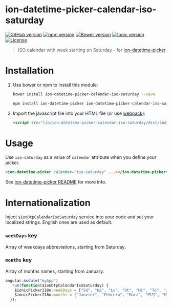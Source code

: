 # ion-datetime-picker-calendar-iso-saturday

[![GitHub version](https://img.shields.io/github/release/katemihalikova/ion-datetime-picker-calendar-iso-saturday.svg?style=flat-square)](https://github.com/katemihalikova/ion-datetime-picker-calendar-iso-saturday)
[![npm version](https://img.shields.io/npm/v/ion-datetime-picker-calendar-iso-saturday.svg?style=flat-square)](https://npm.im/ion-datetime-picker-calendar-iso-saturday)
[![Bower version](https://img.shields.io/bower/v/ion-datetime-picker-calendar-iso-saturday.svg?style=flat-square)](https://libraries.io/bower/ion-datetime-picker-calendar-iso-saturday)
[![Ionic version](https://img.shields.io/badge/ionic-v1.3-6ea2fb.svg?style=flat-square)](http://ionicframework.com/docs/v1/)
[![License](https://img.shields.io/npm/l/ion-datetime-picker-calendar-iso-saturday.svg?style=flat-square)](https://github.com/katemihalikova/ion-datetime-picker-calendar-iso-saturday/blob/develop/LICENSE)

> ISO calendar with week starting on Saturday - for [ion-datetime-picker](https://github.com/katemihalikova/ion-datetime-picker)

# Installation

1. Use bower or npm to install this module:

    ```bash
    bower install ion-datetime-picker-calendar-iso-saturday --save
    ```

    ```bash
    npm install ion-datetime-picker ion-datetime-picker-calendar-iso-saturday --save
    ```

2. Import the javascript file into your HTML file (or use [webpack](https://webpack.js.org/)):

    ```html
    <script src="lib/ion-datetime-picker-calendar-iso-saturday/dist/index.js"></script>
    ```

# Usage

Use `iso-saturday` as a value of `calendar` attribute when you define your picker.

```html
<ion-datetime-picker calendar="iso-saturday" ...></ion-datetime-picker>
```

See [ion-datetime-picker README](https://github.com/katemihalikova/ion-datetime-picker/blob/develop/README.md) for more info.

# Internationalization

Inject `$ionDtpCalendarIsoSaturday` service into your code and set your localized strings. <!--If `moment` is installed, localized data are taken from it, otherwise--> English ones are used as default.

### `weekDays` key

Array of weekdays abbreviations, starting from Saturday.

### `months` key

Array of months names, starting from January.

```js
angular.module("myApp")
  .run(function($ionDtpCalendarIsoSaturday) {
    $ionicPickerI18n.weekDays = ["Sá", "Нд", "Lu", "Út", "Mi", "To", "금"];
    $ionicPickerI18n.months = ["Janvier", "Febrero", "März", "四月", "Maio", "Kesäkuu", "Červenec", "अगस्त", "Вересень", "Październik", "Νοέμβριος", "డిసెంబర్"];
  });
```
